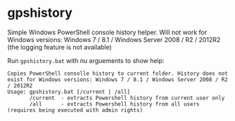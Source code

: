 # gpshistory
Simple Windows PowerShell console history helper.
Will not work for Windows versions: Windows 7 / 8.1 / Windows Server 2008 / R2 / 2012R2 (the logging feature is not available)


Run `gpshistory.bat` with nu arguements to show help:
```
Copies PowerShell consolle history to current folder. History does not exist for Windows versions: Windows 7 / 8.1 / Windows Server 2008 / R2 / 2012R2
Usage: gpshistory.bat [/current | /all]
       /current  - extracts Powershell history from current user only
       /all      - extracts Powershell history from all users (requires being executed with admin rights)
```